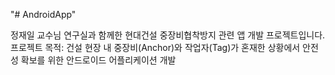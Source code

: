 "# AndroidApp" 

정재일 교수님 연구실과 함께한 현대건설 중장비협착방지 관련 앱 개발 프로젝트입니다.
프로젝트 목적: 건설 현장 내 중장비(Anchor)와 작업자(Tag)가 혼재한 상황에서 안전성 확보를 위한 안드로이드 어플리케이션 개발
